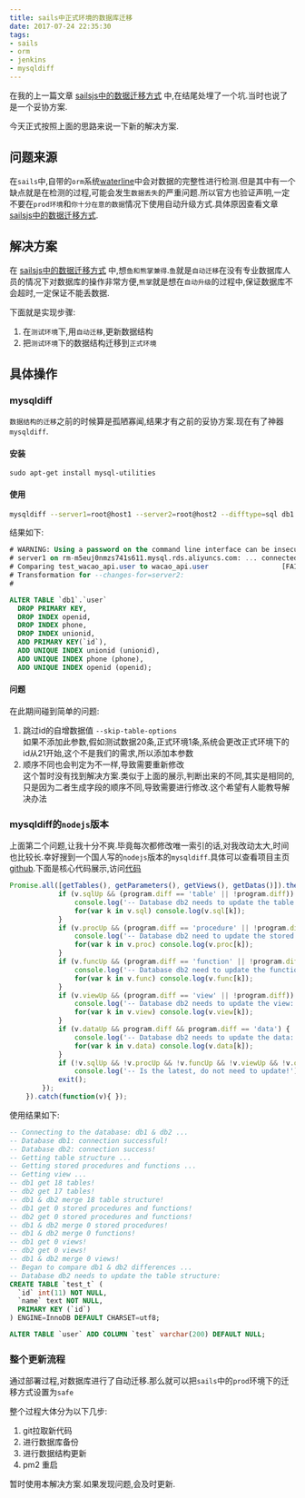 ```yaml
---
title: sails中正式环境的数据库迁移
date: 2017-07-24 22:35:30
tags: 
- sails
- orm
- jenkins
- mysqldiff
---
```


在我的上一篇文章 [sailsjs中的数据迁移方式] 中,在结尾处埋了一个坑.当时也说了是一个妥协方案.

今天正式按照上面的思路来说一下新的解决方案.


## 问题来源

在`sails`中,自带的`orm`系统[waterline]中会对数据的完整性进行检测.但是其中有一个缺点就是在检测的过程,可能会发生`数据丢失`的严重问题.所以官方也验证声明,一定不要在`prod环境`和`你十分在意的数据`情况下使用自动升级方式.具体原因查看文章 [sailsjs中的数据迁移方式].

## 解决方案

在 [sailsjs中的数据迁移方式] 中,想`鱼和熊掌兼得`.`鱼`就是`自动迁移`在没有专业数据库人员的情况下对数据库的操作非常方便,`熊掌`就是想在`自动升级`的过程中,保证数据库不会超时,一定保证不能丢数据.

下面就是实现步骤:

1. 在`测试环境`下,用`自动迁移`,更新数据结构
2. 把`测试环境`下的数据结构迁移到`正式环境`

## 具体操作

### mysqldiff

`数据结构的迁移`之前的时候算是孤陋寡闻,结果才有之前的妥协方案.现在有了神器`mysqldiff`.

#### 安装
```
sudo apt-get install mysql-utilities
```
#### 使用
```bash
mysqldiff --server1=root@host1 --server2=root@host2 --difftype=sql db1.table1:dbx.table3
```
结果如下:

```sql
# WARNING: Using a password on the command line interface can be insecure.
# server1 on rm-m5euj0nmzs741s611.mysql.rds.aliyuncs.com: ... connected.
# Comparing test_wacao_api.user to wacao_api.user                  [FAIL]
# Transformation for --changes-for=server2:
#

ALTER TABLE `db1`.`user`
  DROP PRIMARY KEY,
  DROP INDEX openid,
  DROP INDEX phone,
  DROP INDEX unionid,
  ADD PRIMARY KEY(`id`),
  ADD UNIQUE INDEX unionid (unionid),
  ADD UNIQUE INDEX phone (phone),
  ADD UNIQUE INDEX openid (openid);
```

#### 问题
在此期间碰到简单的问题:

1. 跳过id的自增数据值 `--skip-table-options`   
如果不添加此参数,假如测试数据20条,正式环境1条,系统会更改正式环境下的id从21开始,这个不是我们的需求,所以添加本参数
2. 顺序不同也会判定为不一样,导致需要重新修改   
   这个暂时没有找到解决方案.类似于上面的展示,判断出来的不同,其实是相同的,只是因为二者生成字段的顺序不同,导致需要进行修改.这个希望有人能教导解决办法
   
### mysqldiff的`nodejs`版本
上面第二个问题,让我十分不爽.毕竟每次都修改唯一索引的话,对我改动太大,时间也比较长.幸好搜到一个国人写的`nodejs`版本的`mysqldiff`.具体可以查看项目主页[github](https://github.com/LiveXY/mysqldiff).下面是核心代码展示,访问[代码](https://github.com/LiveXY/mysqldiff/blob/master/mysqldiff#L50)

```js
Promise.all([getTables(), getParameters(), getViews(), getDatas()]).then(allDesc).then(diff).then(function(v) {
			if (v.sqlUp && (program.diff == 'table' || !program.diff)) {
				console.log('-- Database db2 needs to update the table structure:');
				for(var k in v.sql) console.log(v.sql[k]);
			}
			if (v.procUp && (program.diff == 'procedure' || !program.diff)) {
				console.log('-- Database db2 need to update the stored procedure:');
				for(var k in v.proc) console.log(v.proc[k]);
			}
			if (v.funcUp && (program.diff == 'function' || !program.diff)) {
				console.log('-- Database db2 need to update the function:');
				for(var k in v.func) console.log(v.func[k]);
			}
			if (v.viewUp && (program.diff == 'view' || !program.diff)) {
				console.log('-- Database db2 needs to update the view:');
				for(var k in v.view) console.log(v.view[k]);
			}
			if (v.dataUp && program.diff && program.diff == 'data') {
				console.log('-- Database db2 needs to update the data:');
				for(var k in v.data) console.log(v.data[k]);
			}
			if (!v.sqlUp && !v.procUp && !v.funcUp && !v.viewUp && !v.dataUp)
				console.log('-- Is the latest, do not need to update!');
			exit();
		});
	}).catch(function(v){ });
```
使用结果如下:

```sql
-- Connecting to the database: db1 & db2 ...
-- Database db1: connection successful!
-- Database db2: connection success!
-- Getting table structure ...
-- Getting stored procedures and functions ...
-- Getting view ...
-- db1 get 18 tables!
-- db2 get 17 tables!
-- db1 & db2 merge 18 table structure!
-- db1 get 0 stored procedures and functions!
-- db2 get 0 stored procedures and functions!
-- db1 & db2 merge 0 stored procedures!
-- db1 & db2 merge 0 functions!
-- db1 get 0 views!
-- db2 get 0 views!
-- db1 & db2 merge 0 views!
-- Began to compare db1 & db2 differences ...
-- Database db2 needs to update the table structure:
CREATE TABLE `test_t` (
  `id` int(11) NOT NULL,
  `name` text NOT NULL,
  PRIMARY KEY (`id`)
) ENGINE=InnoDB DEFAULT CHARSET=utf8;

ALTER TABLE `user` ADD COLUMN `test` varchar(200) DEFAULT NULL;
```

### 整个更新流程

通过部署过程,对数据库进行了自动迁移.那么就可以把`sails`中的`prod`环境下的迁移方式设置为`safe`

整个过程大体分为以下几步:
1. git拉取新代码
2. 进行数据库备份
3. 进行数据结构更新
4. pm2 重启

暂时使用本解决方案.如果发现问题,会及时更新.



[waterline]: http://github.com/balderdashy/waterline   
[sailsjs中的数据迁移方式]:https://stoneren.github.io/2017/07/21/sailsjs%E4%B8%AD%E7%9A%84%E6%95%B0%E6%8D%AE%E8%BF%81%E7%A7%BB%E6%96%B9%E5%BC%8F/ 
[mysqldiff]:https://dev.mysql.com/doc/mysql-utilities/1.5/en/mysqldiff.html